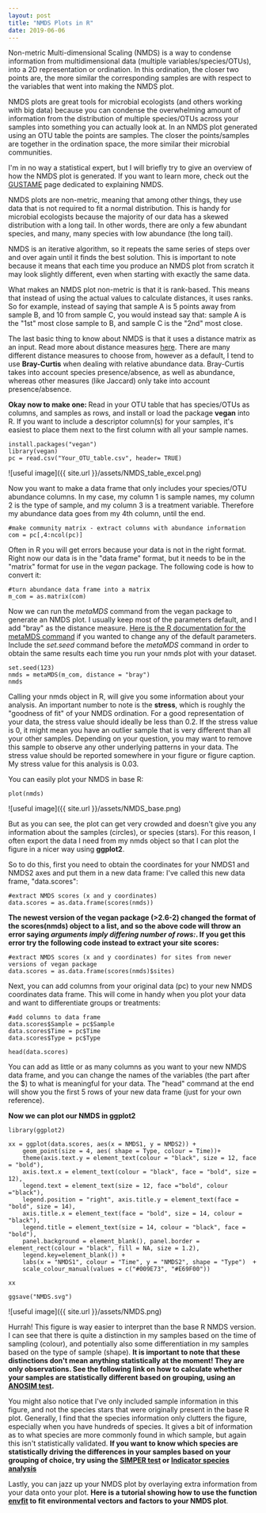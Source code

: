 ```yaml
---
layout: post
title: "NMDS Plots in R"
date: 2019-06-06
---
```



Non-metric Multi-dimensional Scaling (NMDS) is a way to condense information from multidimensional data (multiple variables/species/OTUs), into a 2D representation or ordination. In this ordination, the closer two points are, the more similar the corresponding samples are with respect to the variables that went into making the NMDS plot.  

NMDS plots are great tools for microbial ecologists (and others working with big data) because you can condense the overwhelming amount of information from the distribution of multiple species/OTUs across your samples into something you can actually look at. In an NMDS plot generated using an OTU table the points are samples. The closer the points/samples are together in the ordination space, the more similar their microbial communities.  

I'm in no way a statistical expert, but I will briefly try to give an overview of how the NMDS plot is generated.  If you want to learn more, check out the [GUSTAME](https://mb3is.megx.net/gustame/dissimilarity-based-methods/nmds) page dedicated to explaining NMDS.  

NMDS plots are non-metric, meaning that among other things, they use data that is not required to fit a normal distribution. This is handy for microbial ecologists because the majority of our data has a skewed distribution with a long tail. In other words, there are only a few abundant species, and many, many species with low abundance (the long tail).  

NMDS is an iterative algorithm, so it repeats the same series of steps over and over again until it finds the best solution. This is important to note because it means that each time you produce an NMDS plot from scratch it may look slightly different, even when starting with exactly the same data.  

What makes an NMDS plot non-metric is that it is rank-based. This means that instead of using the actual values to calculate distances, it uses ranks. So for example, instead of saying that sample A is 5 points away from sample B, and 10 from sample C, you would instead say that: sample A is the "1st" most close sample to B, and sample C is the "2nd" most close. 

The last basic thing to know about NMDS is that it uses a distance matrix as an input. Read more about distance measures [here](https://sites.google.com/site/mb3gustame/reference/dissimilarity).  There are many different distance measures to choose from, however as a default, I tend to use <b>Bray-Curtis</b> when dealing with relative abundance data. Bray-Curtis takes into account species presence/absence, as well as abundance, whereas other measures (like Jaccard) only take into account presence/absence. 

<b> Okay now to make one: </b>
Read in your OTU table that has species/OTUs as columns, and samples as rows, and install or load the package <b>vegan</b> into R. If you want to include a descriptor column(s) for your samples, it's easiest to place them next to the first column with all your sample names.   

```
install.packages("vegan")
library(vegan)
pc = read.csv("Your_OTU_table.csv", header= TRUE)
```

![useful image]({{ site.url }}/assets/NMDS_table_excel.png)

Now you want to make a data frame that only includes your species/OTU abundance columns. In my case, my column 1 is sample names, my column 2 is the type of sample, and my column 3 is a treatment variable. Therefore my abundance data goes from my 4th column, until the end. 

```
#make community matrix - extract columns with abundance information
com = pc[,4:ncol(pc)]
```

Often in R you will get errors because your data is not in the right format. Right now our data is in the "data frame" format, but it needs to be in the "matrix" format for use in the <i>vegan</i> package. The following code is how to convert it: 

```
#turn abundance data frame into a matrix
m_com = as.matrix(com)
```

Now we can run the <i>metaMDS</i> command from the vegan package to generate an NMDS plot. I usually keep most of the parameters default, and I add "bray" as the distance measure. [Here is the R documentation for the metaMDS command](https://www.rdocumentation.org/packages/vegan/versions/2.4-2/topics/metaMDS) if you wanted to change any of the default parameters. Include the *set.seed* command before the *metaMDS* command in order to obtain the same results each time you run your nmds plot with your dataset. 

```
set.seed(123)
nmds = metaMDS(m_com, distance = "bray")
nmds
```

Calling your nmds object in R, will give you some information about your analysis. An important number to note is the <b>stress</b>, which is roughly the "goodness of fit" of your NMDS ordination. For a good representation of your data, the stress value should ideally be less than 0.2. If the stress value is 0, it might mean you have an outlier sample that is very different than all your other samples. Depending on your question, you may want to remove this sample to observe any other underlying patterns in your data. The stress value should be reported somewhere in your figure or figure caption. My stress value for this analysis is 0.03. 

You can easily plot your NMDS in base R: 

```
plot(nmds)
```

![useful image]({{ site.url }}/assets/NMDS_base.png)

But as you can see, the plot can get very crowded and doesn't give you any information about the samples (circles), or species (stars). For this reason, I often export the data I need from my nmds object so that I can plot the figure in a nicer way using <b>ggplot2</b>.  

So to do this, first you need to obtain the coordinates for your NMDS1 and NMDS2 axes and put them in a new data frame: I've called this new data frame, "data.scores": 

```
#extract NMDS scores (x and y coordinates)
data.scores = as.data.frame(scores(nmds))

```

**The newest version of the vegan package (>2.6-2) changed the format of the scores(nmds) object to a list, and so the above code will throw an error saying *arguments imply differing number of rows:*. If you get this error try the following code instead to extract your site scores:** 

```
#extract NMDS scores (x and y coordinates) for sites from newer versions of vegan package
data.scores = as.data.frame(scores(nmds)$sites)
```

Next, you can add columns from your original data (pc) to your new NMDS coordinates data frame. This will come in handy when you plot your data and want to differentiate groups or treatments: 

```
#add columns to data frame 
data.scores$Sample = pc$Sample
data.scores$Time = pc$Time
data.scores$Type = pc$Type
 
head(data.scores)
 ```

You can add as little or as many columns as you want to your new NMDS data frame, and you can change the names of the variables (the part after the $) to what is meaningful for your data. The "head" command at the end will show you the first 5 rows of your new data frame (just for your own reference).

<b> Now we can plot our NMDS in ggplot2</b>

```
library(ggplot2)

xx = ggplot(data.scores, aes(x = NMDS1, y = NMDS2)) + 
    geom_point(size = 4, aes( shape = Type, colour = Time))+ 
    theme(axis.text.y = element_text(colour = "black", size = 12, face = "bold"), 
    axis.text.x = element_text(colour = "black", face = "bold", size = 12), 
    legend.text = element_text(size = 12, face ="bold", colour ="black"), 
    legend.position = "right", axis.title.y = element_text(face = "bold", size = 14), 
    axis.title.x = element_text(face = "bold", size = 14, colour = "black"), 
    legend.title = element_text(size = 14, colour = "black", face = "bold"), 
    panel.background = element_blank(), panel.border = element_rect(colour = "black", fill = NA, size = 1.2),
    legend.key=element_blank()) + 
    labs(x = "NMDS1", colour = "Time", y = "NMDS2", shape = "Type")  + 
    scale_colour_manual(values = c("#009E73", "#E69F00")) 
 
xx
    
ggsave("NMDS.svg")

```
    
    
![useful image]({{ site.url }}/assets/NMDS.png)


Hurrah! This figure is way easier to interpret than the base R NMDS version. I can see that there is quite a distinction in my samples based on the time of sampling (colour), and potentially also some differentiation in my samples based on the type of sample (shape). <b> It is important to note that these distinctions don't mean anything statistically at the moment! They are only observations. See the following link on how to calculate whether your samples are statistically different based on grouping, using an [ANOSIM test](https://jkzorz.github.io/2019/06/11/ANOSIM-test.html).</b> 

You might also notice that I've only included sample information in this figure, and not the species stars that were originally present in the base R plot. Generally, I find that the species information only clutters the figure, especially when you have hundreds of species.  It gives a bit of information as to what species are more commonly found in which sample, but again this isn't statistically validated. <b>If you want to know which species are statistically driving the differences in your samples based on your grouping of choice, try using the [SIMPER test](https://mb3is.megx.net/gustame/dissimilarity-based-methods/simper) or [Indicator species analysis](https://jkzorz.github.io/2019/07/02/Indicator-species-analysis.html)</b>

Lastly, you can jazz up your NMDS plot by overlaying extra information from your data onto your plot. **Here is a tutorial showing how to use the function [envfit](https://jkzorz.github.io/2020/04/04/NMDS-extras.html) to fit environmental vectors and factors to your NMDS plot**.  



